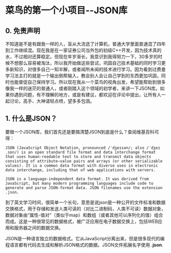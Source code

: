 # 菜鸟的第一个小项目--JSON库

## 0. 免责声明
不知道是不是有跟我一样的人，盲从大流选了计算机，普通大学里面普通混了四年到工作继续混。现在我是在一家证券公司当外包的初级C++开发，因为技术真的水，不过相对还算稳定。但现在年岁渐长，我意识到我得努力一下，30多岁的时候不想那么容易被淘汰，所以我开始做这些尝试，巩固自己技术基础的同时学习更多新知识，对很多自己一知半解，或者闻所未闻的技术进行学习。因为看到过费曼学习法主打的就是一个输出倒帮输入，教会别人会让自己学到的东西更加巩固，同时也能督促自己保持学习。所以现在我从一个菜鸟的视角出发，希望能帮助到很多像我一样的迷茫的普通人，或者刚踏入这个领域的初学者，来讲一下JSON库。如果你遇到问题，有不理解的地方，或是有建议，都欢迎在评论中提出，让所有人一起讨论，高手、大神请轻点喷，望多多包涵。

## 1. 什么是JSON？
要做一个JSON库，我们首先还是要搞清楚JSON到底是什么？查阅维基百科可得：
~~~
JSON (JavaScript Object Notation, pronounced /ˈdʒeɪsən/; also /ˈdʒeɪˌsɒn/) is an open standard file format and data interchange format that uses human-readable text to store and transmit data objects consisting of attribute–value pairs and arrays (or other serializable values). It is a common data format with diverse uses in electronic data interchange, including that of web applications with servers.

JSON is a language-independent data format. It was derived from JavaScript, but many modern programming languages include code to generate and parse JSON-format data. JSON filenames use the extension .json.
~~~
到了英文学习时间，很简单一个长句，意思是说json是一种公开的文件标准和数据交换格式，用于存储和发送人类可读的（对比二进制码，人类不可读）数据对象，数据对象由“属性-值对”（类似于map）和数组（或者其他可以序列化的值）组合而成。这是一种很常见的数据格式，被广泛应用在电子数据交换上，包括WEB应用和服务器之间的数据交换。

JSON是一种语言独立的数据格式。它从JavaScript分离出来，但是很多现代的编程语言都有代码去生成和解析JSON格式的数据。JSON文件拓展名字使用 **.json**.